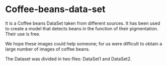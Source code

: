 # Coffee-beans-data-set
It is a Coffee beans DataSet taken from different sources. It has been used to create a model that detects beans in the function of their pigmentation. Their use is free. 

We hope these images could help someone; for us were difficult to obtain a large number of images of coffee beans.

The Dataset was divided in two files: DataSet1 and DataSet2.
